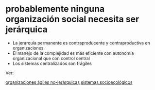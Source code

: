 # probablemente ninguna organización social necesita ser jerárquica

- La jerarquía permanente es contraproducente y contraproductiva en organizaciones
- El manejo de la complejidad es más eficiente con autonomía organizacional que con control central
- Los sistemas centralizados son frágiles

Ver:

[organizaciones ágiles no-jerárquicas](202506171310.md)
[sistemas socioecológicos](202506101227.md)

